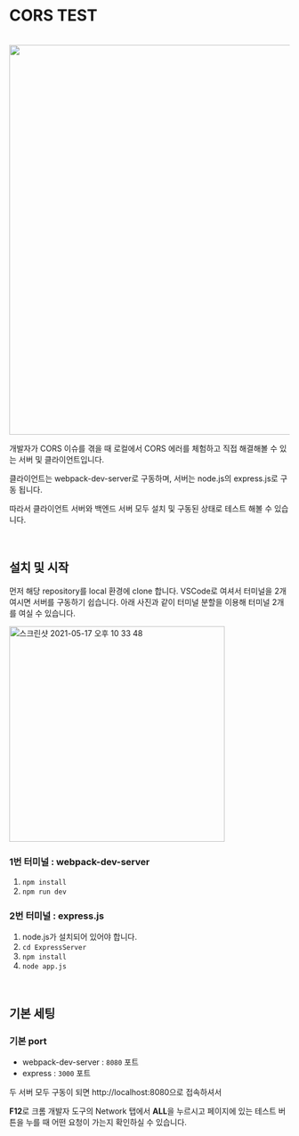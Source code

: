# CORS TEST

<br/>

<img width="700" src="https://user-images.githubusercontent.com/59427983/118496725-5b82b180-b75f-11eb-94fc-79cb151bd114.png" />

개발자가 CORS 이슈를 겪을 때 로컬에서 CORS 에러를 체험하고 직접 해결해볼 수 있는 서버 및 클라이언트입니다.

클라이언트는 webpack-dev-server로 구동하며, 서버는 node.js의 express.js로 구동 됩니다.

따라서 클라이언트 서버와 백엔드 서버 모두 설치 및 구동된 상태로 테스트 해볼 수 있습니다.

<br/>

## 설치 및 시작

먼저 해당 repository를 local 환경에 clone 합니다. VSCode로 여셔서 터미널을 2개 여시면 서버를 구동하기 쉽습니다. 아래 사진과 같이 터미널 분할을 이용해 터미널 2개를 여실 수 있습니다.

<img width="387" alt="스크린샷 2021-05-17 오후 10 33 48" src="https://user-images.githubusercontent.com/59427983/118497428-072c0180-b760-11eb-95e4-579df2c31ff2.png">

### 1번 터미널 : webpack-dev-server

1. `npm install`
2. `npm run dev`

### 2번 터미널 : express.js

1. node.js가 설치되어 있어야 합니다.
2. `cd ExpressServer`
3. `npm install`
4. `node app.js`

<br/>

## 기본 세팅

### 기본 port 

- webpack-dev-server : `8080` 포트
- express : `3000` 포트

두 서버 모두 구동이 되면 http://localhost:8080으로 접속하셔서 

**F12**로 크롬 개발자 도구의 Network 탭에서 **ALL**을 누르시고 페이지에 있는 테스트 버튼을 누를 때 어떤 요청이 가는지 확인하실 수 있습니다.